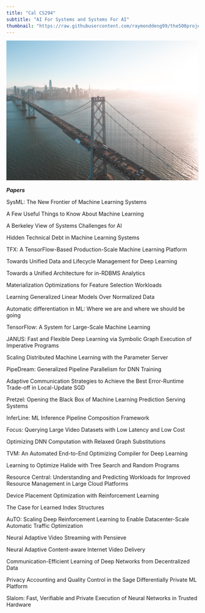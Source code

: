 ```yaml
---
title: "Cal CS294"
subtitle: "AI For Systems and Systems For AI"
thumbnail: "https://raw.githubusercontent.com/raymonddeng99/the500project/master/app/assets/berkeley.png"
---
```


![Photo by Alice Donovan Rouse](https://raw.githubusercontent.com/raymonddeng99/the500project/master/app/assets/norcal.jpg)


_**Papers**_

SysML: The New Frontier of Machine Learning Systems

A Few Useful Things to Know About Machine Learning

A Berkeley View of Systems Challenges for AI

Hidden Technical Debt in Machine Learning Systems

TFX: A TensorFlow-Based Production-Scale Machine Learning Platform

Towards Unified Data and Lifecycle Management for Deep Learning

Towards a Unified Architecture for in-RDBMS Analytics

Materialization Optimizations for Feature Selection Workloads

Learning Generalized Linear Models Over Normalized Data

Automatic differentiation in ML: Where we are and where we should be going

TensorFlow: A System for Large-Scale Machine Learning

JANUS: Fast and Flexible Deep Learning via Symbolic Graph Execution of Imperative Programs

Scaling Distributed Machine Learning with the Parameter Server

PipeDream: Generalized Pipeline Parallelism for DNN Training

Adaptive Communication Strategies to Achieve the Best Error-Runtime Trade-off in Local-Update SGD

Pretzel: Opening the Black Box of Machine Learning Prediction Serving Systems

InferLine: ML Inference Pipeline Composition Framework

Focus: Querying Large Video Datasets with Low Latency and Low Cost

Optimizing DNN Computation with Relaxed Graph Substitutions

TVM: An Automated End-to-End Optimizing Compiler for Deep Learning

Learning to Optimize Halide with Tree Search and Random Programs

Resource Central: Understanding and Predicting Workloads for Improved Resource Management in Large Cloud Platforms

Device Placement Optimization with Reinforcement Learning

The Case for Learned Index Structures

AuTO: Scaling Deep Reinforcement Learning to Enable Datacenter-Scale Automatic Traffic Optimization

Neural Adaptive Video Streaming with Pensieve

Neural Adaptive Content-aware Internet Video Delivery

Communication-Efficient Learning of Deep Networks from Decentralized Data

Privacy Accounting and Quality Control in the Sage Differentially Private ML Platform

Slalom: Fast, Verifiable and Private Execution of Neural Networks in Trusted Hardware
